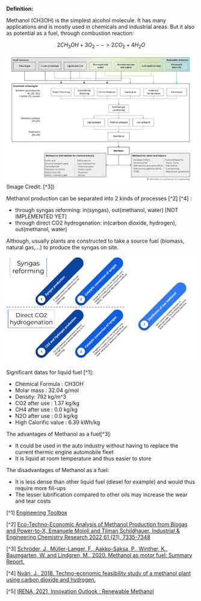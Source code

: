 **Definition:**

Methanol (CH3OH) is the simplest alcohol molecule. It has many applications and is mostly used in chemicals and 
industrial areas. But it also as potential as a fuel, through combustion reaction:

$$2CH_{3}OH + 3O_{2} --> 2CO_{2} + 4H_{2}O$$

![](Methanol_production.PNG)
(Image Credit: [^3])

Methanol production can be separated into 2 kinds of processes [^2] [^4] : 
  * through syngas reforming: in(syngas), out(methanol, water) [NOT IMPLEMENTED YET]
  * through direct CO2 hydrogenation: in(carbon dioxide, hydrogen), out(methanol, water)

Although, usually plants are constructed to take a source fuel (biomass, natural gas,...) to produce the syngas on site.

![](Methanol_techno_processes.png)

Significant datas for liquid fuel [^1]:

  * Chemical Formula : CH3OH
  * Molar mass : 32.04 g/mol
  * Density: 792 kg/m^3
  * CO2 after use : 1.37 kg/kg
  * CH4 after use : 0.0 kg/kg
  * N2O after use : 0.0 kg/kg
  * High Calorific value : 6.39 kWh/kg
  
The advantages of Methanol as a fuel[^3]:

  * It could be used in the auto industry without having to replace the current thermic engine automobile fleet  
  * It is liquid at room temperature and thus easier to store

The disadvantages of Methanol as a fuel:

  * It is less dense than other liquid fuel (diesel for example) and would thus require more fill-ups
  * The lesser lubrification compared to other oils may increase the wear and tear costs

[^1] [Engineering Toolbox](https://www.engineeringtoolbox.com)

[^2] [Eco-Techno-Economic Analysis of Methanol Production from Biogas and Power-to-X, 
Emanuele Moioli and Tilman Schildhauer, Industrial & Engineering Chemistry Research 2022 61 (21), 7335-7348](https://pubs.acs.org/doi/pdf/10.1021/acs.iecr.1c04682)

[^3] [Schröder, J., Müller-Langer, F., Aakko-Saksa, P., Winther, K., Baumgarten, W. and Lindgren, M., 2020. Methanol as motor fuel: Summary Report.](https://www.iea-amf.org/content/fuel_information/methanol#general)

[^4] [Nyári, J., 2018. Techno-economic feasibility study of a methanol plant using carbon dioxide and hydrogen.](http://kth.diva-portal.org/smash/get/diva2:1290829/FULLTEXT01.pdf)

[^5] [IRENA, 2021, Innovation Outlook : Renewable Methanol](https://www.irena.org/publications/2021/Jan/Innovation-Outlook-Renewable-Methanol)